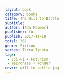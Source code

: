 ```yaml
---
layout: book
category: books
title: The Will to Battle
subtitle: 
author: [Ada Palmer]
publisher: Tor
publish: 2017-12-19
total: 368
genre: Fiction
series: Terra Ignota
tags: 
 - Sci-Fi + Futurism
 - Weirdness + Wonder
cover: will-to-battle.jpg
---
```



